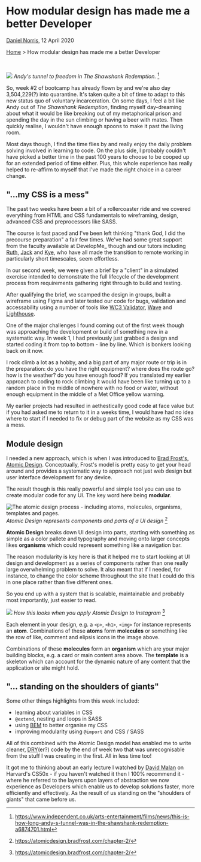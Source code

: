 # How modular design has made me a better Developer

[Daniel Norris](https://github.com/daniel-norris), 12 April 2020
 
[Home](./) > How modular design has made me a better Developer

<br>

![](https://static.independent.co.uk/s3fs-public/thumbnails/image/2016/02/09/09/ShawshankRedempt_184Pyxurz.jpg?w968h681)
*Andy's tunnel to freedom in The Shawshank Redemption.* [^1]

So, week #2 of bootcamp has already flown by and we're also day 3,504,229(?) into quarantine. It's taken quite a bit of time to adapt to this new status quo of voluntary incarceration. On some days, I feel a bit like Andy out of *The Shawshank Redemption*, finding myself day-dreaming about what it would be like breaking out of my metaphorical prison and spending the day in the sun climbing or having a beer with mates. Then quickly realise, I wouldn't have enough spoons to make it past the living room. 

Most days though, I find the time flies by and really enjoy the daily problem solving involved in learning to code. On the plus side, I probably couldn't have picked a better time in the past 100 years to choose to be cooped up for an extended period of time either. Plus, this whole experience has really helped to re-affirm to myself that I've made the right choice in a career change. 

## "...my CSS is a mess"

The past two weeks have been a bit of a rollercoaster ride and we covered everything from HTML and CSS fundamentals to wireframing, design, advanced CSS and preprocessors like SASS. 

The course is fast paced and I've been left thinking "thank God, I did the precourse preparation" a fair few times. We've had some great support from the faculty available at DevelopMe_ though and our tutors including [Ruth](https://developers.google.com/community/experts/directory/profile/profile-ruth_john), [Jack](/) and [Kye](/), who have all made the transition to remote working in particularly short timescales, seem effortless. 

In our second week, we were given a brief by a "client" in a simulated exercise intended to demonstrate the full lifecycle of the development process from requirements gathering right through to build and testing. 

After qualifying the brief, we scamped the design in groups, built a wireframe using Figma and later tested our code for bugs, validation and accessability using a number of tools like [WC3 Validator](/), [Wave](/) and [Lighthouse](/). 

One of the major challenges I found coming out of the first week though was approaching the development or build of something new in a systematic way. In week 1, I had previously just grabbed a design and started coding it from top to bottom  - line by line. Which is bonkers looking back on it now. 

I rock climb a lot as a hobby, and a big part of any major route or trip is in the preparation: do you have the right equipment? where does the route go? how is the weather? do you have enough food? If you translated my earlier approach to coding to rock climbing it would have been like turning up to a random place in the middle of nowhere with no food or water, without enough equipment in the middle of a Met Office yellow warning. 

My earlier projects had resulted in aethestically good code at face value but if you had asked me to return to it in a weeks time, I would have had no idea where to start if I needed to fix or debug part of the website as my CSS was a mess. 

## Module design

I needed a new approach, which is when I was introduced to [Brad Frost's, Atomic Design](https://atomicdesign.bradfrost.com/). Conceptually, Frost's model is pretty easy to get your head around and provides a systematic way to approach not just web design but user interface development for any device. 

The result though is this really powerful and simple tool you can use to create modular code for any UI. The key word here being **modular**. 

![The atomic design process - including atoms, molecules, organisms, templates and pages.](https://atomicdesign.bradfrost.com/images/content/atomic-design-process.png)
*Atomic Design represents components and parts of a UI design* [^2]

**Atomic Design** breaks down UI design into parts, starting with something as simple as a color pallete and typography and moving onto larger concepts likes **organisms** which could represent something like a navigation bar. 

The reason modularity is key here is that it helped me to start looking at UI design and development as a series of components rather than one really large overwhelming problem to solve. It also meant that if I needed, for instance, to change the color scheme throughout the site that I could do this in one place rather than five different ones. 

So you end up with a system that is scalable, maintainable and probably most importantly, just easier to read. 

![](https://atomicdesign.bradfrost.com/images/content/instagram-atomic.png)
*How this looks when you apply Atomic Design to Instagram* [^3]

Each element in your design, e.g. a `<p>`, `<h1>`, `<img>` for instance represents an **atom**.  Combinations of these **atoms** form **molecules** or something like the row of like, comment and elipsis icons in the image above. 

Combinations of these **molecules** form an **organism** which are your major building blocks, e.g. a card or main content area above. The **template** is a skeleton which can account for the dynamic nature of any content that the application or site might hold. 

## "... standing on the shoulders of giants"

Some other things highlights from this week included: 

- learning about variables in CSS 
- `@extend`, nesting and loops in SASS 
- using [BEM](https://en.bem.info/methodology/) to better organise my CSS
- improving modularity using `@import` and CSS / SASS

All of this combined with the Atomic Design model has enabled me to write cleaner, [DRY](https://en.wikipedia.org/wiki/Don%27t_repeat_yourself)(er?) code by the end of week two that was unrecognisable from the stuff I was creating in the first. All in less time too!

It got me to thinking about an early lecture I watched by [David Malan](https://cs.harvard.edu/malan/bio/) on Harvard's CS50x - if you haven't watched it then I 100% recommend it - where he referred to the layers upon layers of abstraction we now experience as Developers which enable us to develop solutions faster, more efficiently and effectively. As the result of us standing on the "shoulders of giants" that came before us. 



[^1]: https://www.independent.co.uk/arts-entertainment/films/news/this-is-how-long-andy-s-tunnel-was-in-the-shawshank-redemption-a6874701.html

[^2]: https://atomicdesign.bradfrost.com/chapter-2/

[^3]: https://atomicdesign.bradfrost.com/chapter-2/
